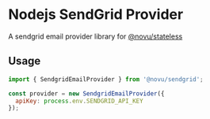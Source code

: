 # Nodejs SendGrid Provider

A sendgrid email provider library for [@novu/stateless](https://github.com/novuhq/novu)

## Usage

```javascript
import { SendgridEmailProvider } from '@novu/sendgrid';

const provider = new SendgridEmailProvider({
  apiKey: process.env.SENDGRID_API_KEY
});
```
